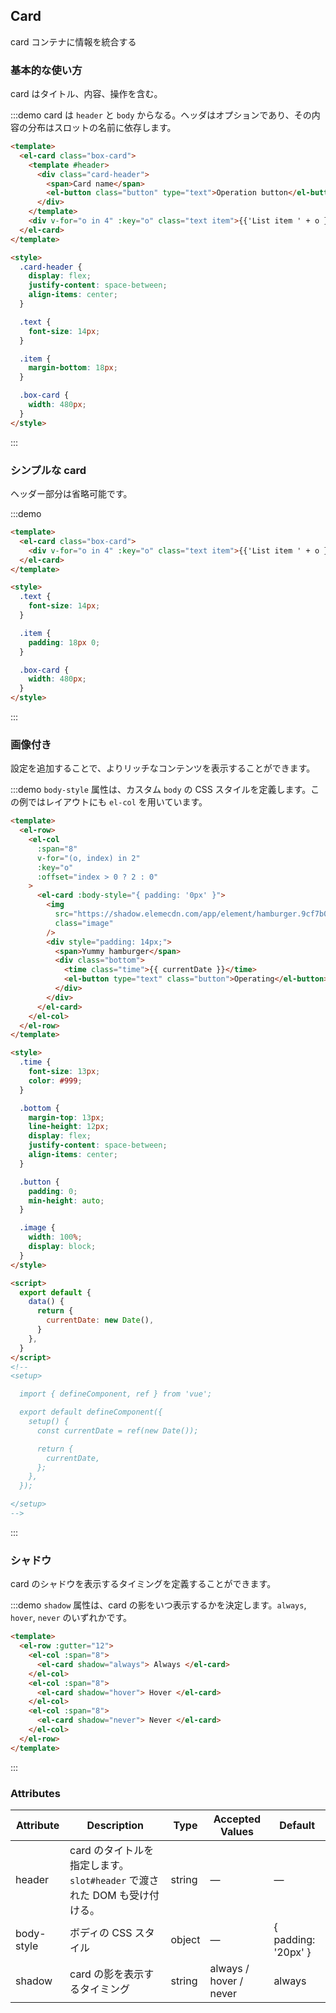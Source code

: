 ## Card

card コンテナに情報を統合する

### 基本的な使い方

card はタイトル、内容、操作を含む。

:::demo card は `header` と `body` からなる。ヘッダはオプションであり、その内容の分布はスロットの名前に依存します。

```html
<template>
  <el-card class="box-card">
    <template #header>
      <div class="card-header">
        <span>Card name</span>
        <el-button class="button" type="text">Operation button</el-button>
      </div>
    </template>
    <div v-for="o in 4" :key="o" class="text item">{{'List item ' + o }}</div>
  </el-card>
</template>

<style>
  .card-header {
    display: flex;
    justify-content: space-between;
    align-items: center;
  }

  .text {
    font-size: 14px;
  }

  .item {
    margin-bottom: 18px;
  }

  .box-card {
    width: 480px;
  }
</style>
```

:::

### シンプルな card

ヘッダー部分は省略可能です。

:::demo

```html
<template>
  <el-card class="box-card">
    <div v-for="o in 4" :key="o" class="text item">{{'List item ' + o }}</div>
  </el-card>
</template>

<style>
  .text {
    font-size: 14px;
  }

  .item {
    padding: 18px 0;
  }

  .box-card {
    width: 480px;
  }
</style>
```

:::

### 画像付き

設定を追加することで、よりリッチなコンテンツを表示することができます。

:::demo `body-style` 属性は、カスタム `body` の CSS スタイルを定義します。この例ではレイアウトにも `el-col` を用いています。

```html
<template>
  <el-row>
    <el-col
      :span="8"
      v-for="(o, index) in 2"
      :key="o"
      :offset="index > 0 ? 2 : 0"
    >
      <el-card :body-style="{ padding: '0px' }">
        <img
          src="https://shadow.elemecdn.com/app/element/hamburger.9cf7b091-55e9-11e9-a976-7f4d0b07eef6.png"
          class="image"
        />
        <div style="padding: 14px;">
          <span>Yummy hamburger</span>
          <div class="bottom">
            <time class="time">{{ currentDate }}</time>
            <el-button type="text" class="button">Operating</el-button>
          </div>
        </div>
      </el-card>
    </el-col>
  </el-row>
</template>

<style>
  .time {
    font-size: 13px;
    color: #999;
  }

  .bottom {
    margin-top: 13px;
    line-height: 12px;
    display: flex;
    justify-content: space-between;
    align-items: center;
  }

  .button {
    padding: 0;
    min-height: auto;
  }

  .image {
    width: 100%;
    display: block;
  }
</style>

<script>
  export default {
    data() {
      return {
        currentDate: new Date(),
      }
    },
  }
</script>
<!--
<setup>

  import { defineComponent, ref } from 'vue';

  export default defineComponent({
    setup() {
      const currentDate = ref(new Date());

      return {
        currentDate,
      };
    },
  });

</setup>
-->
```

:::

### シャドウ

card のシャドウを表示するタイミングを定義することができます。

:::demo `shadow` 属性は、card の影をいつ表示するかを決定します。`always`, `hover`, `never` のいずれかです。

```html
<template>
  <el-row :gutter="12">
    <el-col :span="8">
      <el-card shadow="always"> Always </el-card>
    </el-col>
    <el-col :span="8">
      <el-card shadow="hover"> Hover </el-card>
    </el-col>
    <el-col :span="8">
      <el-card shadow="never"> Never </el-card>
    </el-col>
  </el-row>
</template>
```

:::

### Attributes

| Attribute  | Description                                                              | Type   | Accepted Values        | Default             |
| ---------- | ------------------------------------------------------------------------ | ------ | ---------------------- | ------------------- |
| header     | card のタイトルを指定します。`slot#header` で渡された DOM も受け付ける。 | string | —                      | —                   |
| body-style | ボディの CSS スタイル                                                    | object | —                      | { padding: '20px' } |
| shadow     | card の影を表示するタイミング                                            | string | always / hover / never | always              |

